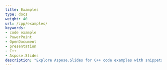 ```yaml
---
title: Examples
type: docs
weight: 40
url: /cpp/examples/
keywords:
- code example
- PowerPoint
- OpenDocument
- presentation
- C++
- Aspose.Slides
description: "Explore Aspose.Slides for C++ code examples with snippets for creating, editing, and converting presentations in PPT, PPTX, and ODP formats."
---
```

